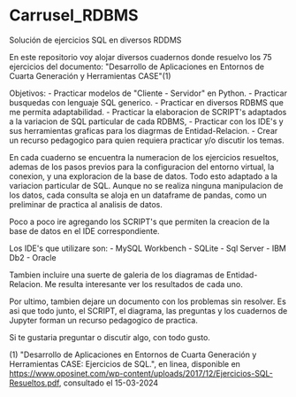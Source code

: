 # Carrusel_RDBMS
Solución de ejercicios SQL en diversos RDDMS

En este repositorio voy alojar diversos cuadernos donde resuelvo los 75 ejercicios del documento: "Desarrollo de Aplicaciones en Entornos de Cuarta Generación y Herramientas CASE"(1)

Objetivos:
          - Practicar modelos de "Cliente - Servidor" en Python.
          - Practicar busquedas con lenguaje SQL generico.
          - Practicar en diversos RDBMS que me permita adaptabilidad.
          - Practicar la elaboracion de SCRIPT's adaptados a la variacion de SQL particular de cada RDBMS,
          - Practicar con los IDE's y sus herramientas graficas para los diagrmas de Entidad-Relacion.
          - Crear un recurso pedagogico para quien requiera practicar y/o discutir los temas.
          

En cada cuaderno se encuentra la numeracion de los ejercicios resueltos, ademas de los pasos previos para la configuracion del entorno virtual, la conexion, y una exploracion de la base de datos. Todo esto adaptado a la variacion particular de SQL.
Aunque no se realiza ninguna manipulacion de los datos, cada consulta se aloja en un dataframe de pandas, como un preliminar de practica al analisis de datos.

Poco a poco ire agregando los SCRIPT's que permiten la creacion de la base de datos en el IDE correspondiente.

Los IDE's que utilizare son:
          - MySQL Workbench
          - SQLite
          - Sql Server
          - IBM Db2
          - Oracle
          

Tambien incluire una suerte de galeria de los diagramas de Entidad-Relacion. Me resulta interesante ver los resultados de cada uno.

Por ultimo, tambien dejare un documento con los problemas sin resolver. Es asi que todo junto, el SCRIPT, el diagrama, las preguntas y los cuadernos de Jupyter forman un recurso pedagogico de practica.

Si te gustaria preguntar o discutir algo, con todo gusto.

(1) "Desarrollo de Aplicaciones en Entornos de Cuarta Generación y Herramientas CASE: Ejercicios de SQL.", en linea, disponible en <https://www.oposinet.com/wp-content/uploads/2017/12/Ejercicios-SQL-Resueltos.pdf>, consultado el 15-03-2024
